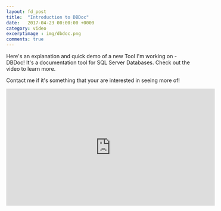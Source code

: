 ```yaml
---
layout: fd_post
title:  "Introduction to DBDoc"
date:   2017-04-23 00:00:00 +0000
category: video
excerptimage : img/dbdoc.png
comments: true
---
```


Here's an explanation and quick demo of a new Tool I'm working on - DBDoc!
It's a documentation tool for SQL Server Databases. Check out the video to learn more.

Contact me if it's something that your are interested in seeing more of!

<iframe width="560" height="315" src="https://www.youtube.com/embed/zpgtxQB7dtU" frameborder="0" allowfullscreen> </iframe>